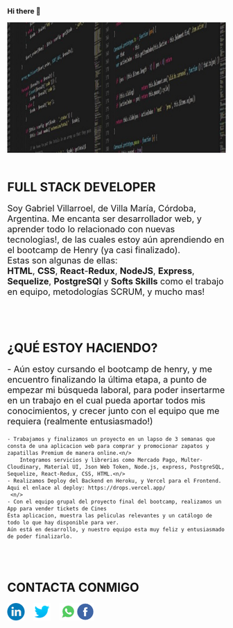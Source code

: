 ### Hi there 👋

<img src="./img/portada.jpeg" height="300" weight="300"/>

<div style="padding: 20px 0">
    <h1> FULL STACK DEVELOPER </h1>
    <p style="font-size: 20px"> Soy Gabriel Villarroel, de Villa María, Córdoba, Argentina. Me encanta ser desarrollador web, y aprender todo lo relacionado con nuevas tecnologias!, de las cuales estoy aún aprendiendo en el bootcamp de Henry (ya casi finalizado). <br>
    Estas son algunas de ellas:
    <br>  
     <b>HTML</b>, <b>CSS</b>, <b>React</b>-<b>Redux</b>, <b>NodeJS</b>, <b>Express</b>, <b>Sequelize</b>, <b>PostgreSQl</b> y   <b>Softs Skills</b> 
    como el trabajo en equipo, metodologías SCRUM, y mucho mas!</p>
</div>
<div style="padding: 20px 0">
    <h1> ¿QUÉ ESTOY HACIENDO?</h1>
    <p style="font-size: 20px">
    - Aún estoy cursando el bootcamp de henry, y me encuentro finalizando la última etapa, a punto de empezar mi búsqueda laboral, para poder insertarme en un trabajo en el cual pueda aportar todos mis conocimientos, y crecer junto con el equipo que me requiera (realmente entusiasmado!)<n/>
        
    - Trabajamos y finalizamos un proyecto en un lapso de 3 semanas que consta de una aplicacion web para comprar y promocionar zapatos y zapatillas Premium de manera online.<n/>
        Integramos servicios y librerias como Mercado Pago, Multer-Cloudinary, Material UI, Json Web Token, Node.js, express, PostgreSQL, Sequelize, React-Redux, CSS, HTML.<n/>
    - Realizamos Deploy del Backend en Heroku, y Vercel para el Frontend. Aqui el enlace al deploy: https://drops.vercel.app/ 
     <n/>
    - Con el equipo grupal del proyecto final del bootcamp, realizamos un App para vender tickets de Cines
    Ésta aplicacion, muestra las peliculas relevantes y un catálogo de todo lo que hay disponible para ver.
    Aún está en desarrollo, y nuestro equipo esta muy feliz y entusiasmado de poder finalizarlo.
</div>

<div style="padding: 20px 0">
    <h1> CONTACTA CONMIGO</h1>
    <div style="diplay: flex; flex-direcction: row; align-items: center; justify-content: space-around">
        <a href="https://www.linkedin.com/in/gabriel-villarroel/" target="_blank" style="text-decoration: none, color: #000, float: left">
            <img src="./img/linkedin.png" height="40px" style="float: left; margin-right: 20px"/> 
        </a>
        <a href="https://twitter.com/Gabriel34494910" target="_blank" style="text-decoration: none, color: #000, float: left">
            <img src="./img/twitter.png" height="40px" style="float: left; margin-right: 20px"/>
        </a>
        <a href="https://wa.me/+5493472552354" target="_blank" style="text-decoration: none, color: #000, float: left">
            <img src="./img/whatsapp.png" height="40px" style="float: left"/>
        </a>
        <a href="https://www.facebook.com/gabriel.villarroel.5/" target="_blank" style="text-decoration: none, color: #000, float: left">
            <img src="./img/facebook.png" height="40px" style="float: left"/>
        </a>
    </div>
</div>

<!--
**RockiJunior/RockiJunior** is a ✨ _special_ ✨ repository because its `README.md` (this file) appears on your GitHub profile.

Here are some ideas to get you started:

- 🔭 I’m currently working on ...
- 🌱 I’m currently learning ...
- 👯 I’m looking to collaborate on ...
- 🤔 I’m looking for help with ...
- 💬 Ask me about ...
- 📫 How to reach me: ...
- 😄 Pronouns: ...
- ⚡ Fun fact: ...
-->

